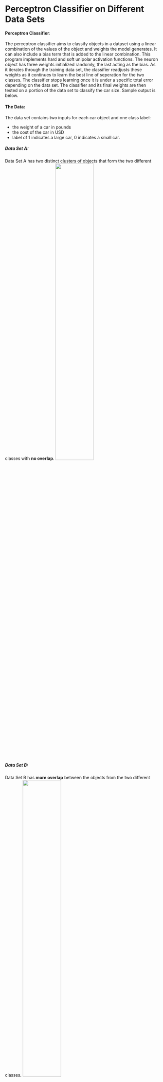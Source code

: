 # Perceptron Classifier on Different Data Sets
#### Perceptron Classifier:
The perceptron classifier aims to classify objects in a dataset using a linear combination of the values of the object and weights the model generates. It can also include a bias term that is added to the linear combination. This program implements hard and soft unipolar activation functions. The neuron object has three weights initialized randomly, the last acting as the bias. As it iterates through the training data set, the classifier readjusts these weights as it continues to learn the best line of seperation for the two classes. The classifier stops learning once it is under a specific total error depending on the data set. The classifier and its final weights are then tested on a portion of the data set to classify the car size. Sample output is below. 
#### The Data:
The data set contains two inputs for each car object and one class label: 
* the weight of a car in pounds
* the cost of the car in USD
* label of 1 indicates a large car, 0 indicates a small car.

##### Data Set A:
Data Set A has two distinct clusters of objects that form the two different classes with **no overlap**. 
<img src="/perceptron_classifier/images/a.png" width=50% height=50%>
##### Data Set B:
Data Set B has **more overlap** between the objects from the two different classes.
<img src="/perceptron_classifier/images/b.png" width=50% height=50%>
##### Data Set C:
Data Set C has the **most overlap** between the objects from the two different classes.
<img src="/perceptron_classifier/images/c.png" width=50% height=50%>

# Output: 
## Data Set A

#### Hard Activation on Train 75, Test 25 on Data Set A using alpha = 0.01

Initial Weights: [0.40259504123764556, 0.004879915241741695, 0.325680496768307] <br>
Iterations to reach total error less than 0.00001: 5000+ <br>
Final total error: .002 <br>
Final Weights: [78.72793785, 69.71755564, -72.80264786] <br>

|| Actual Big | Actual Small |
|----|----|----|
| __Predicted Big__ | 498 | 0 |
| __Predicted Small__ | 0 | 502 |

<img src="/perceptron_classifier/images/a/hard75.png" width=50% height=50%>

#### Hard Activation on Train 25, Test 75 on Data Set A using alpha = 0.01

Initial Weights: [-0.38373327008313396, 0.49010775675527285, 0.28460726326838026] <br>
Iterations to reach total error less than 0.00001: 5000+ <br>
Final total error: 0.004 <br>
Final Weights: [66.56573815, 60.1637666, -62.04863809] <br>

|| Actual Big | Actual Small |
|----|----|----|
| __Predicted Big__ | 1499 | 0 |
| __Predicted Small__ | 0 | 1501 |

<img src="/perceptron_classifier/images/a/hard25.png" width=50% height=50%>

#### Soft Activation on Train 75, Test 25 on Data Set A using alpha = 0.01 and k = 0.2

Initial Weights: [0.40259504123764556, 0.004879915241741695, 0.325680496768307] <br>
Iterations to reach total error less than 0.00001: 3815 <br>
Final total error: 0.0000025 <br>
Final Weights: 119.84572867, 105.42027875, -110.88946878 <br>

|| Actual Big | Actual Small |
|----|----|----|
| __Predicted Big__ | 497 | 0 |
| __Predicted Small__ | 0 | 503 |

<img src="/perceptron_classifier/images/a/soft75.png" width=50% height=50%>

#### Soft Activation on Train 25, Test 75 on Data Set A using alpha = 0.5 and k = 0.2

Initial Weights: -1.0, 4.0, -1.0 <br>
Iterations to reach total error less than 0.00001: 3915 <br>
Final total error: 0.0000099 <br>
Final Weights: 107.00118461, 95.30034722, -99.65177999 <br>

|| Actual Big | Actual Small |
|----|----|----|
| __Predicted Big__ | 1501 | 0 |
| __Predicted Small__ | 0 | 1499 |

<img src="/perceptron_classifier/images/a/soft25.png" width=50% height=50%>

## Data Set B

#### Hard Activation on Train 75, Test 25 on Data Set B using alpha = 0.01

Initial Weights:[0.10083533498483932, 0.1744219588453121, 0.3005531744971557] <br>
Iterations to reach total error less than 40: 3 <br>
Final total error: 33 <br>
Final Weights: [0.08438364, 0.08862261, -0.08944683] <br>

|| Actual Big | Actual Small |
|----|----|----|
| __Predicted Big__ | 493 | 8 |
| __Predicted Small__ | 7 | 492 |

<img src="/perceptron_classifier/images/b/hard75.png" width=50% height=50%>

#### Hard Activation on Train 25, Test 75 on Data Set B using alpha =

Initial Weights: [0.43448586820591384, 0.032823614363672204, 0.11748703956935158] <br>
Iterations to reach total error less than 40: 2 <br>
Final total error: 37 <br>
Final Weights: [0.2936433, 0.04739429, -0.18251296] <br>

|| Actual Big | Actual Small |
|----|----|----|
| __Predicted Big__ | 1420 | 79 |
| __Predicted Small__ | 39 | 1462 |

<img src="/perceptron_classifier/images/b/hard25.png" width=50% height=50%>

#### Soft Activation on Train 75, Test 25 on Data Set B using alpha = 0.01 and k = 0.2

Initial Weights: [-0.3094728408329801, -0.46511407471085886, 0.04064627542651056] <br>
Iterations to reach total error less than 40: 254 <br>
Final total error: 39.9 <br>
Final Weights:[57.53522319, 64.71040425, -62.39612523] <br>

|| Actual Big | Actual Small |
|----|----|----|
| __Predicted Big__ | 499 | 11 |
| __Predicted Small__ | 3 | 487 |

<img src="/perceptron_classifier/images/b/soft75.png" width=50% height=50%>

#### Soft Activation on Train 25, Test 75 on Data Set B using alpha = 0.01 and k = 0.2


Initial Weights: [0.0489605406698016, -0.2355154154674135, -0.4195846151783894] <br>
Iterations to reach total error less than 40: 115 <br>
Final total error: 39.9 <br>
Final Weights:[25.79683491, 30.6240997, -28.17248516] <br>

|| Actual Big | Actual Small |
|----|----|----|
| __Predicted Big__ | 1469 | 13 |
| __Predicted Small__ | 25 | 1493 |

<img src="/perceptron_classifier/images/b/soft25.png" width=50% height=50%>

## Data Set C

#### Hard Activation on Train 75, Test 25 on Data Set C using alpha = 0.05

Initial Weights: [-0.12875100234657144, 0.4525349167579654, 0.23549170103489592] <br>
Iterations to reach total error less than 700: 5000+ <br>
Final total error: 1469 <br>
Final Weights: [0.2243126, 0.06383622, -0.2145083]  <br>

|| Actual Big | Actual Small |
|----|----|----|
| __Predicted Big__ | 19 | 466 |
| __Predicted Small__ | 0 | 515 |

<img src="/perceptron_classifier/images/c/hard75.png" width=50% height=50%>

#### Hard Activation on Train 25, Test 75 on Data Set C using alpha = 0.05

Initial Weights: [0.27150482486026606, -0.2106683502269141, 0.3284160755819199] <br>
Iterations to reach total error less than 700: 2
Final total error: 352
Final Weights: [0.19991935, 0.09104083, -0.17158392]

<img src="/perceptron_classifier/images/c/hard25.png" width=50% height=50%>

|| Actual Big | Actual Small |
|----|----|----|
| __Predicted Big__ | 562 | 935 |
| __Predicted Small__ | 105 | 1398 |

#### Soft Activation on Train 75, Test 25 on Data Set C using alpha = .05 and k = 0.2

Initial Weights: [-0.4457702678239681, -0.12438239065664392, -0.17786256340972317]
Iterations to reach total error less than 700: 65
Final total error: 699
Final Weights: [3.94907471, 2.52113654, -2.90643749]

|| Actual Big | Actual Small |
|----|----|----|
| __Predicted Big__ | 441 | 57 |
| __Predicted Small__ | 228 | 274 |

<img src="/perceptron_classifier/images/c/soft75.png" width=50% height=50%>

#### Soft Activation on Train 25, Test 75 on Data Set C using alpha = 0.05 and k = 0.2

Initial Weights: [0.28739140747803826, 0.38938446298965357, 0.2862344173076594]
Iterations to reach total error less than 200: 89
Final total error: 199.99
Final Weights: [14.36777671, 9.98415727, -12.01696955]

|| Actual Big | Actual Small |
|----|----|----|
| __Predicted Big__ | 1120 | 387 |
| __Predicted Small__ | 437 | 1056 |


<img src="/perceptron_classifier/images/c/soft25.png" width=50% height=50%>
